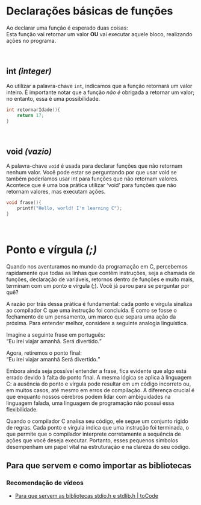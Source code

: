 # Declarações básicas de funções
Ao declarar uma função é esperado duas coisas: </br> 
Esta função vai retornar um valor __OU__ vai executar aquele bloco, realizando ações no programa.

</br>

## int _(integer)_
Ao utilizar a palavra-chave `int`, indicamos que a função retornará um valor inteiro. É importante notar que a função _não é_ obrigada a retornar um valor; no entanto, essa é uma possibilidade.
```c
int retornarIdade(){
    return 17;
}
```
 
</br>

## void _(vazio)_
A palavra-chave `void` é usada para declarar funções que não retornam nenhum valor. Você pode estar se perguntando por que usar void se também poderíamos usar int para funções que não retornam valores. Acontece que é uma boa prática utilizar 'void' para funções que não retornam valores, mas executam ações.
```c
void frase(){
    printf("Hello, world! I'm learning C");
}
```

</br>

# Ponto e vírgula _(;)_
Quando nos aventuramos no mundo da programação em C, percebemos rapidamente que todas as linhas que contêm instruções, seja a chamada de funções, declaração de variáveis, retornos dentro de funções e muito mais, terminam com um ponto e vírgula (;). Você já parou para se perguntar por quê?

A razão por trás dessa prática é fundamental: cada ponto e vírgula sinaliza ao compilador C que uma instrução foi concluída. É como se fosse o fechamento de um pensamento, um marco que separa uma ação da próxima. Para entender melhor, considere a seguinte analogia linguística.

Imagine a seguinte frase em português: </br>
<q>Eu irei viajar amanhã. Será divertido.</q>

Agora, retiremos o ponto final: </br>
<q>Eu irei viajar amanhã Será divertido.</q>

Embora ainda seja possível entender a frase, fica evidente que algo está errado devido à falta do ponto final. A mesma lógica se aplica à linguagem C: a ausência do ponto e vírgula pode resultar em um código incorreto ou, em muitos casos, até mesmo em erros de compilação. A diferença crucial é que enquanto nossos cérebros podem lidar com ambiguidades na linguagem falada, uma linguagem de programação não possui essa flexibilidade.

Quando o compilador C analisa seu código, ele segue um conjunto rígido de regras. Cada ponto e vírgula indica que uma instrução foi terminada, o que permite que o compilador interprete corretamente a sequência de ações que você deseja executar. Portanto, esses pequenos símbolos desempenham um papel vital na estruturação e na clareza do seu código.

## Para que servem e como importar as bibliotecas




### Recomendação de vídeos
- <a href="https://youtu.be/vVLhdyte9PA">Para que servem as bibliotecas stdio.h e stdlib.h | toCode</a> 
